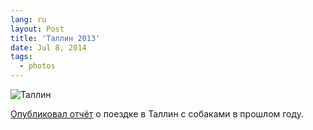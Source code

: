 ```yaml
---
lang: ru
layout: Post
title: 'Таллин 2013'
date: Jul 8, 2014
tags:
  - photos
---
```


![Таллин](photo://2013-07-27_0527_Artem_Sapegin)

[Опубликовал отчёт](http://birdwatcher.ru/travel/tallinn-2013/) о поездке в Таллин с собаками в прошлом году.
